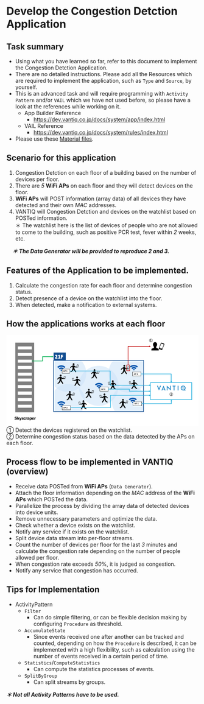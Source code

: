 # Develop the Congestion Detction Application

## Task summary

* Using what you have learned so far, refer to this document to implement the Congestion Detction Application.  
* There are no detailed instructions. Please add all the Resources which are required to implement the application, such as `Type` and `Source`, by yourself.  
* This is an advanced task and will require programming with `Activity Pattern` and/or `VAIL` which we have not used before, so please have a look at the references while working on it.
  * App Builder Reference
    * [https://dev\.vantiq\.co\.jp/docs/system/app/index\.html](https://dev.vantiq.co.jp/docs/system/app/index.html)
  * VAIL Reference
    * [https://dev\.vantiq\.co\.jp/docs/system/rules/index\.html](https://dev.vantiq.co.jp/docs/system/rules/index.html)
* Please use these [Material files](../../conf/AdditionalContents/dev01_detect_congestion_app).  


## Scenario for this application

1. Congestion Detction on each floor of a building based on the number of devices per floor.
2. There are _5_ **WiFi APs** on each floor and they will detect devices on the floor.
3. **WiFi APs** will POST information (array data) of all devices they have detected and their own _MAC_ addresses.
4. VANTIQ will Congestion Detction and devices on the watchlist based on POSTed information.  
    ＊ The watchlist here is the list of devices of people who are not allowed to come to the building, such as positive PCR test, fever within _2_ weeks, etc.

&nbsp;&nbsp;&nbsp; ***＊ The Data Generator will be provided to reproduce 2 and 3.***

## Features of the Application to be implemented.

1. Calculate the congestion rate for each floor and determine congestion status.
2. Detect presence of a device on the watchlist into the floor.  
3. When detected, make a notification to external systems.  

## How the applications works at each floor

![Image of behavior](../../imgs/04_dev01/slide5.png)  
①  Detect the devices registered on the watchlist.   
②  Determine congestion status based on the data detected by the APs on each floor.  

## Process flow to be implemented in VANTIQ (overview)

  * Receive data POSTed from **WiFi APs** (`Data Generator`).  
  * Attach the floor information depending on the _MAC_ address of the **WiFi APs** which POSTed the data.
  * Parallelize the process by dividing the array data of detected devices into device units.
  * Remove unnecessary parameters and optimize the data.
  * Check whether a device exists on the watchlist.
  * Notify any service if it exists on the watchlist.
  * Split device data stream into per-floor streams.
  * Count the number of devices per floor for the last _3_ minutes and calculate the congestion rate depending on the number of people allowed per floor.
  * When congestion rate exceeds _50_%, it is judged as congestion.
  * Notify any service that congestion has occurred.

## Tips for Implementation

* ActivityPattern
  * `Filter`
    * Can do simple filtering, or can be flexible decision making by configuring `Procedure` as threshold.
  * `AccumulateState`
    * Since events received one after another can be tracked and counted, depending on how the `Procedure` is described, it can be implemented with a high flexibility, such as calculation using the number of events received in a certain period of time.
  * `Statistics`/`ComputeStatistics`
    * Can compute the statistics processes of events.
  * `SplitByGroup`
    * Can split streams by groups.    

***＊ Not all Activity Patterns have to be used.***
